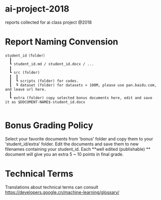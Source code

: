 # ai-project-2018
reports collected for ai class project @2018

# Report Naming Convension
```
student_id（folder）  
  ┃
  ┗ student_id.md / student_id.docx / ...  
  ┃
  ┗ src (folder)
  ┃  ┃
  ┃  ┗ scripts (folder) for codes.
  ┃  ┗ dataset (folder) for datasets > 100M, please use pan.baidu.com, and leave url here.
  ┃
  ┗ extra (folder) copy selected bonus documents here, edit and save it as $DOCUMENT-NAME$-student_id.docx
  
```
# Bonus Grading Policy

Select your favorite documents from 'bonus' folder and copy them to your 'student_id/extra' folder. Edit the documents and save them to new filenames containing your student_id. Each **well edited (publishable) ** document will give you an extra 5 ~ 10 points in final grade. 

# Technical Terms

Translations about technical terms can consult https://developers.google.cn/machine-learning/glossary/ 
